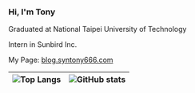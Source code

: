 ### Hi, I'm Tony

Graduated at National Taipei University of Technology

Intern in Sunbird Inc.

My Page: [blog.syntony666.com](https://blog.syntony666.com)

|![Top Langs](https://github-readme-stats.vercel.app/api/top-langs/?username=syntony666&layout=compact&theme=nord&count_private=true&card_width=400&langs_count=6&hide=stylus,scss)|![GitHub stats](https://github-readme-stats.vercel.app/api?username=syntony666&theme=nord&show_icons=true&count_private=true&hide=contribs&line_height=24)|
|---|---|
